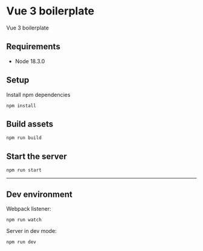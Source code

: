 # Vue 3 boilerplate

Vue 3 boilerplate

## Requirements
- Node 18.3.0

## Setup
Install npm dependencies
```
npm install
```

## Build assets
```
npm run build
```

## Start the server
```
npm run start
```

-------------------

## Dev environment
Webpack listener:
```
npm run watch
```

Server in dev mode:
```
npm run dev
```
